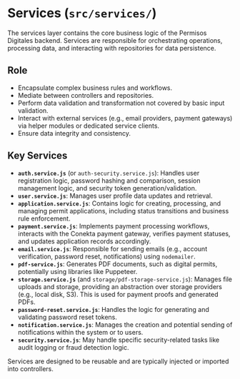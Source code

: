 # Services (`src/services/`)

The services layer contains the core business logic of the Permisos Digitales backend. Services are responsible for orchestrating operations, processing data, and interacting with repositories for data persistence.

## Role

*   Encapsulate complex business rules and workflows.
*   Mediate between controllers and repositories.
*   Perform data validation and transformation not covered by basic input validation.
*   Interact with external services (e.g., email providers, payment gateways) via helper modules or dedicated service clients.
*   Ensure data integrity and consistency.

## Key Services

*   **`auth.service.js`** (or `auth-security.service.js`): Handles user registration logic, password hashing and comparison, session management logic, and security token generation/validation.
*   **`user.service.js`**: Manages user profile data updates and retrieval.
*   **`application.service.js`**: Contains logic for creating, processing, and managing permit applications, including status transitions and business rule enforcement.
*   **`payment.service.js`**: Implements payment processing workflows, interacts with the Conekta payment gateway, verifies payment statuses, and updates application records accordingly.
*   **`email.service.js`**: Responsible for sending emails (e.g., account verification, password reset, notifications) using `nodemailer`.
*   **`pdf-service.js`**: Generates PDF documents, such as digital permits, potentially using libraries like Puppeteer.
*   **`storage.service.js`** (and `storage/pdf-storage-service.js`): Manages file uploads and storage, providing an abstraction over storage providers (e.g., local disk, S3). This is used for payment proofs and generated PDFs.
*   **`password-reset.service.js`**: Handles the logic for generating and validating password reset tokens.
*   **`notification.service.js`**: Manages the creation and potential sending of notifications within the system or to users.
*   **`security.service.js`**: May handle specific security-related tasks like audit logging or fraud detection logic.

Services are designed to be reusable and are typically injected or imported into controllers.
